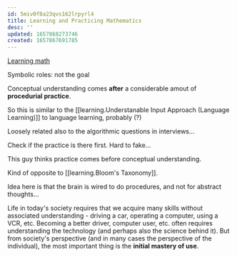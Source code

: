 ```yaml
---
id: 5miv0f8a23qvs162lrpyrl4
title: Learning and Practicing Mathematics
desc: ''
updated: 1657868273746
created: 1657867691785
---
```



[Learning math](https://www.maa.org/external_archive/devlin/devlin_03_06.html)

Symbolic roles: 
not the goal


Conceptual understanding comes **after** a considerable amout of **procedurial practice**.


So this is similar to the [[learning.Understanable Input Approach (Language Learning)]] to language learning, probably (?)

Loosely related also to the algorithmic questions in interviews...

Check if the practice is there first. Hard to fake...


This guy thinks practice comes before conceptual understanding.

Kind of opposite to [[learning.Bloom's Taxonomy]].

Idea here is that the brain is wired to do procedures, and not for abstract thoughts...




Life in today's society requires that we acquire many skills without associated understanding - driving a car, operating a computer, using a VCR, etc. Becoming a better driver, computer user, etc. often requires understanding the technology (and perhaps also the science behind it). But from society's perspective (and in many cases the perspective of the individual), the most important thing is the **initial mastery of use**.